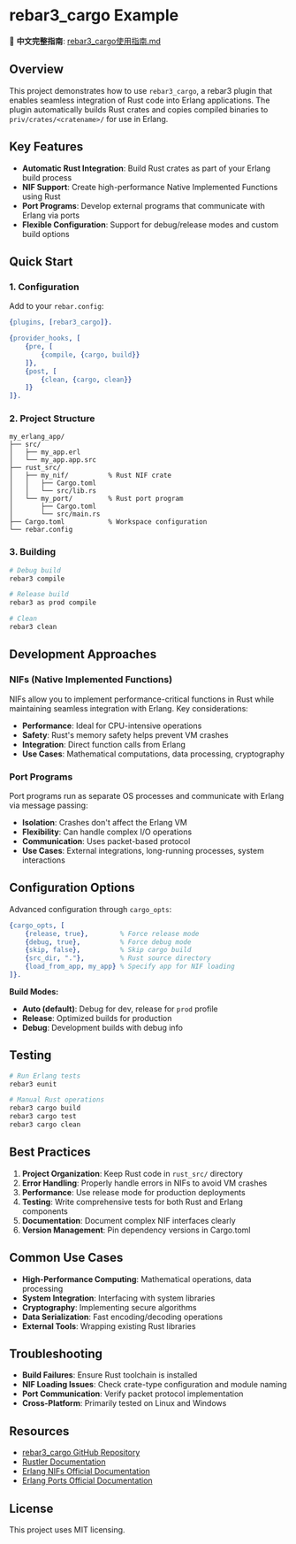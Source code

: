 # rebar3_cargo Example

📖 **中文完整指南**: [rebar3_cargo使用指南.md](rebar3_cargo使用指南.md)

## Overview

This project demonstrates how to use `rebar3_cargo`, a rebar3 plugin that enables seamless integration of Rust code into Erlang applications. The plugin automatically builds Rust crates and copies compiled binaries to `priv/crates/<cratename>/` for use in Erlang.

## Key Features

- **Automatic Rust Integration**: Build Rust crates as part of your Erlang build process
- **NIF Support**: Create high-performance Native Implemented Functions using Rust
- **Port Programs**: Develop external programs that communicate with Erlang via ports
- **Flexible Configuration**: Support for debug/release modes and custom build options

## Quick Start

### 1. Configuration

Add to your `rebar.config`:

```erlang
{plugins, [rebar3_cargo]}.

{provider_hooks, [
    {pre, [
        {compile, {cargo, build}}
    ]},
    {post, [
        {clean, {cargo, clean}}
    ]}
]}.
```

### 2. Project Structure

```
my_erlang_app/
├── src/
│   ├── my_app.erl
│   └── my_app.app.src
├── rust_src/
│   ├── my_nif/          % Rust NIF crate
│   │   ├── Cargo.toml
│   │   └── src/lib.rs
│   └── my_port/         % Rust port program
│       ├── Cargo.toml
│       └── src/main.rs
├── Cargo.toml           % Workspace configuration
└── rebar.config
```

### 3. Building

```bash
# Debug build
rebar3 compile

# Release build
rebar3 as prod compile

# Clean
rebar3 clean
```

## Development Approaches

### NIFs (Native Implemented Functions)

NIFs allow you to implement performance-critical functions in Rust while maintaining seamless integration with Erlang. Key considerations:

- **Performance**: Ideal for CPU-intensive operations
- **Safety**: Rust's memory safety helps prevent VM crashes
- **Integration**: Direct function calls from Erlang
- **Use Cases**: Mathematical computations, data processing, cryptography

### Port Programs

Port programs run as separate OS processes and communicate with Erlang via message passing:

- **Isolation**: Crashes don't affect the Erlang VM
- **Flexibility**: Can handle complex I/O operations
- **Communication**: Uses packet-based protocol
- **Use Cases**: External integrations, long-running processes, system interactions

## Configuration Options

Advanced configuration through `cargo_opts`:

```erlang
{cargo_opts, [
    {release, true},        % Force release mode
    {debug, true},          % Force debug mode
    {skip, false},          % Skip cargo build
    {src_dir, "."},         % Rust source directory
    {load_from_app, my_app} % Specify app for NIF loading
]}.
```

**Build Modes:**
- **Auto (default)**: Debug for dev, release for `prod` profile
- **Release**: Optimized builds for production
- **Debug**: Development builds with debug info

## Testing

```bash
# Run Erlang tests
rebar3 eunit

# Manual Rust operations
rebar3 cargo build
rebar3 cargo test
rebar3 cargo clean
```

## Best Practices

1. **Project Organization**: Keep Rust code in `rust_src/` directory
2. **Error Handling**: Properly handle errors in NIFs to avoid VM crashes
3. **Performance**: Use release mode for production deployments
4. **Testing**: Write comprehensive tests for both Rust and Erlang components
5. **Documentation**: Document complex NIF interfaces clearly
6. **Version Management**: Pin dependency versions in Cargo.toml

## Common Use Cases

- **High-Performance Computing**: Mathematical operations, data processing
- **System Integration**: Interfacing with system libraries
- **Cryptography**: Implementing secure algorithms
- **Data Serialization**: Fast encoding/decoding operations
- **External Tools**: Wrapping existing Rust libraries

## Troubleshooting

- **Build Failures**: Ensure Rust toolchain is installed
- **NIF Loading Issues**: Check crate-type configuration and module naming
- **Port Communication**: Verify packet protocol implementation
- **Cross-Platform**: Primarily tested on Linux and Windows

## Resources

- [rebar3_cargo GitHub Repository](https://github.com/rusterlium/rebar3_cargo)
- [Rustler Documentation](https://docs.rs/rustler/)
- [Erlang NIFs Official Documentation](https://www.erlang.org/doc/man/erl_nif.html)
- [Erlang Ports Official Documentation](https://www.erlang.org/doc/reference_manual/ports.html)

## License

This project uses MIT licensing.
